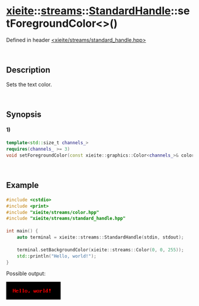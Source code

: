 # [xieite](../../../../../xieite.md)\:\:[streams](../../../../../streams.md)\:\:[StandardHandle](../../../standard_handle.md)\:\:setForegroundColor\<\>\(\)
Defined in header [<xieite/streams/standard_handle.hpp>](../../../../../../include/xieite/streams/standard_handle.hpp)

&nbsp;

## Description
Sets the text color.

&nbsp;

## Synopsis
#### 1)
```cpp
template<std::size_t channels_>
requires(channels_ >= 3)
void setForegroundColor(const xieite::graphics::Color<channels_>& color) noexcept;
```

&nbsp;

## Example
```cpp
#include <cstdio>
#include <print>
#include "xieite/streams/color.hpp"
#include "xieite/streams/standard_handle.hpp"

int main() {
    auto terminal = xieite::streams::StandardHandle(stdin, stdout);

    terminal.setBackgroundColor(xieite::streams::Color(0, 0, 255));
    std::println("Hello, world!");
}
```
Possible output:

![image](./set_foreground_color.png)
